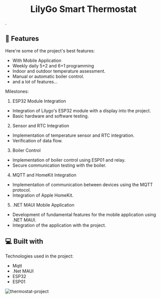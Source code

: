 <h1 align="center" id="title">LilyGo Smart Thermostat</h1>
.
  
  
<h2>🧐 Features</h2>

Here're some of the project's best features:

*   With Mobile Application
*   Weekly daily 5+2 and 6+1 programming
*   Indoor and outdoor temperature assessment.
*   Manual or automatic boiler control.
*   and a lot of features...



Milestones:
1.	ESP32 Module Integration
*	Integration of Lilygo's ESP32 module with a display into the project.
*	Basic hardware and software testing.
2.	Sensor and RTC Integration
*	Implementation of temperature sensor and RTC integration.
*	Verification of data flow.
3.	Boiler Control
*	Implementation of boiler control using ESP01 and relay.
*	Secure communication testing with the boiler.
4.	MQTT and HomeKit Integration
*	Implementation of communication between devices using the MQTT protocol.
*	Integration of Apple HomeKit.
5.	.NET MAUI Mobile Application
*	Development of fundamental features for the mobile application using .NET MAUI.
*	Integration of the application with the project.



  
  
<h2>💻 Built with</h2>

Technologies used in the project:

*   Mqtt
*   .Net MAUI
*   ESP32
*   ESP01


![thermostat-project](https://github.com/ismail-ozturk/LilyGo-Smart-Thermostat/assets/80446366/1f6b6f47-da23-40aa-a2f2-df0ab131b4c9)

